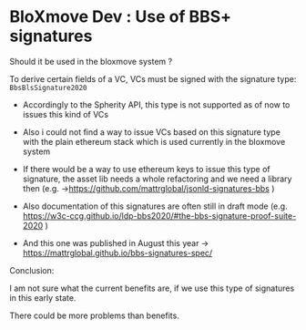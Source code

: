 # BloXmove Dev : Use of BBS+ signatures
Should it be used in the bloxmove system ?

To derive certain fields of a VC, VCs must be signed with the signature type: ```BbsBlsSignature2020```


- Accordingly to the Spherity API, this type is not supported as of now to issues this kind of VCs

- Also i could not find a way to issue VCs based on this signature type with the plain ethereum stack which is used currently in the bloxmove system

- If there would be a way to use ethereum keys to issue this type of signature, the asset lib needs a whole refactoring and we need a library then (e.g. →https://github.com/mattrglobal/jsonld-signatures-bbs )

- Also documentation of this signatures are often still in draft mode (e.g. https://w3c-ccg.github.io/ldp-bbs2020/#the-bbs-signature-proof-suite-2020 )

- And this one was published in August this year → https://mattrglobal.github.io/bbs-signatures-spec/


Conclusion:

I am not sure what the current benefits are, if we use this type of signatures in this early state.

There could be more problems than benefits.
